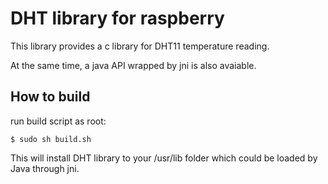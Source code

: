 # DHT library for raspberry

This library provides a c library for DHT11 temperature reading.

At the same time, a java API wrapped by jni is also avaiable.

## How to build

run build script as root:

`$ sudo sh build.sh`

This will install DHT library to your /usr/lib folder which could be loaded by Java through jni.